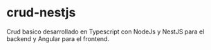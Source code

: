 # crud-nestjs
Crud basico desarrollado en Typescript con NodeJs y NestJS para el backend y Angular para el frontend.
